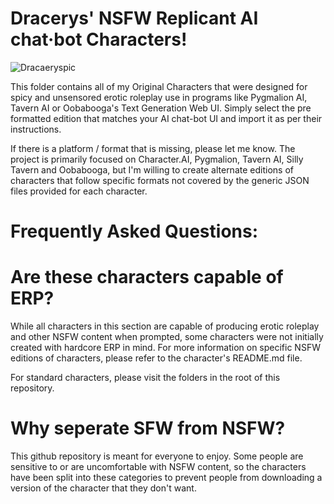 # Dracerys' NSFW Replicant AI chat·bot Characters!
![Dracaeryspic](https://github.com/Dracaeryz/AI-Characters/assets/112309829/c59c127e-b495-4899-add1-1e0ff3ede576)

This folder contains all of my Original Characters that were designed for spicy and unsensored erotic roleplay use in programs like Pygmalion AI, Tavern AI or Oobabooga's Text Generation Web UI. Simply select the pre formatted edition that matches your AI chat-bot UI and import it as per their instructions.

If there is a platform / format that is missing, please let me know. The project is primarily focused on Character.AI, Pygmalion, Tavern AI, Silly Tavern and Oobabooga, but I'm willing to create alternate editions of characters that follow specific formats not covered by the generic JSON files provided for each character.



# Frequently Asked Questions:

# Are these characters capable of ERP?

While all characters in this section are capable of producing erotic roleplay and other NSFW content when prompted, some characters were not initially created with hardcore ERP in mind. For more information on specific NSFW editions of characters, please refer to the character's README.md file.

For standard characters, please visit the folders in the root of this repository.

# Why seperate SFW from NSFW?

This github repository is meant for everyone to enjoy. Some people are sensitive to or are uncomfortable with NSFW content, so the characters have been split into these categories to prevent people from downloading a version of the character that they don't want.

